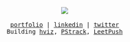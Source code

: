 <div align="center">
  <img src="https://visitor-badge.laobi.icu/badge?page_id=husamahmud.husamahmud&"  />
</div>

<br />

<samp align="center">
<div align="center">
 <a href="https://www.husam.ninja">portfolio</a> | <a href="https://www.linkedin.com/in/husamahmud/">linkedin</a> | <a href="https://twitter.com/husamql3">twitter</a>
  <br/>
  Building
  <a href="https://www.hviz.tech/">hviz</a>,
  <a href="https://www.pstrack.tech/">PStrack</a>,
  <a href="https://chromewebstore.google.com/detail/leetpush/gmagfdabfjaipjgdfgddjgongeemkalf">LeetPush</a>
</div>
</samp>

